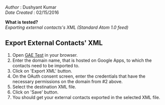 _Author_        : Dushyant Kumar  
_Date Created_  : 02/15/2016  

**What is tested?**  
_Exporting external contacts's XML (Standard Atom 1.0 feed)_

Export External Contacts' XML
-----

1. Open [GAE Test](http://www.gae-test1.com/) in your browser.
2. Enter the domain name, that is hosted on Google Apps, to which the contacts need to be imported to.
3. Click on 'Export XML' button.
4. On the OAuth consent screen, enter the credentials that have the necessary permissions on the domain from #2 above.
5. Select the destination XML file.
6. Click on 'Save' button.
7. You should get your external contacts exported in the selected XML file.

